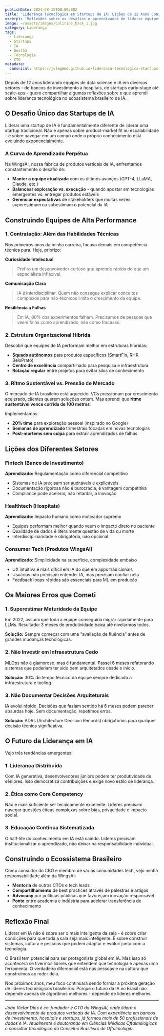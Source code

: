 ```yaml
---
publishDate: 2024-08-15T00:00:00Z
title: 'Liderança Tecnológica em Startups de IA: Lições de 12 Anos Construindo Equipes'
excerpt: 'Reflexões sobre os desafios e aprendizados de liderar equipes técnicas em startups de IA, desde bancos de investimento até healthtechs, e como construir culturas de inovação sustentável.'
image: ~/assets/images/colirios_back_1.jpg
category: Liderança
tags:
  - Liderança
  - Startups
  - IA
  - Gestão
  - Tecnologia
  - CTO
metadata:
  canonical: https://jvlegend.github.io/lideranca-tecnologica-startups-ia
---
```


Depois de 12 anos liderando equipes de data science e IA em diversos setores - de bancos de investimento a hospitais, de startups early-stage até scale-ups - quero compartilhar algumas reflexões sobre o que aprendi sobre liderança tecnológica no ecossistema brasileiro de IA.

## O Desafio Único das Startups de IA

Liderar uma startup de IA é fundamentalmente diferente de liderar uma startup tradicional. Não é apenas sobre product-market fit ou escalabilidade - é sobre navegar em um campo onde o próprio conhecimento está evoluindo exponencialmente.

### A Curva de Aprendizado Perpétua

Na WingsAI, nossa fábrica de produtos verticais de IA, enfrentamos constantemente o desafio de:

- **Manter a equipe atualizada** com os últimos avanços (GPT-4, LLaMA, Claude, etc.)
- **Balancear exploração vs. execução** - quando apostar em tecnologias emergentes vs. entregar produtos estáveis
- **Gerenciar expectativas** de stakeholders que muitas vezes superestimam ou subestimam o potencial da IA

## Construindo Equipes de Alta Performance

### 1. Contratação: Além das Habilidades Técnicas

Nos primeiros anos da minha carreira, focava demais em competência técnica pura. Hoje, priorizo:

**Curiosidade Intelectual**
> Prefiro um desenvolvedor curioso que aprende rápido do que um especialista inflexível.

**Comunicação Clara**
> IA é interdisciplinar. Quem não consegue explicar conceitos complexos para não-técnicos limita o crescimento da equipe.

**Resiliência a Falhas**
> Em IA, 80% dos experimentos falham. Precisamos de pessoas que veem falha como aprendizado, não como fracasso.

### 2. Estrutura Organizacional Híbrida

Descobri que equipes de IA performam melhor em estruturas híbridas:

- **Squads autônomos** para produtos específicos (SmartFin, RHR, BeloPrato)
- **Centro de excelência** compartilhado para pesquisa e infraestrutura
- **Rotação regular** entre projetos para evitar silos de conhecimento

### 3. Ritmo Sustentável vs. Pressão de Mercado

O mercado de IA brasileiro está aquecido. VCs pressionam por crescimento acelerado, clientes querem soluções ontem. Mas aprendi que **ritmo sustentável vence corrida de 100 metros**.

Implementamos:
- **20% time** para exploração pessoal (inspirado no Google)
- **Semanas de aprendizado** trimestrais focadas em novas tecnologias
- **Post-mortems sem culpa** para extrair aprendizados de falhas

## Lições dos Diferentes Setores

### Fintech (Banco de Investimento)
**Aprendizado:** Regulamentação como diferencial competitivo
- Sistemas de IA precisam ser auditáveis e explicáveis
- Documentação rigorosa não é burocracia, é vantagem competitiva
- Compliance pode acelerar, não retardar, a inovação

### Healthtech (Hospitais)
**Aprendizado:** Impacto humano como motivador supremo
- Equipes performam melhor quando veem o impacto direto no paciente
- Qualidade de dados é literalmente questão de vida ou morte
- Interdisciplinaridade é obrigatória, não opcional

### Consumer Tech (Produtos WingsAI)
**Aprendizado:** Simplicidade na superfície, complexidade embaixo
- UX intuitiva é mais difícil em IA do que em apps tradicionais
- Usuários não precisam entender IA, mas precisam confiar nela
- Feedback loops rápidos são essenciais para ML em produção

## Os Maiores Erros que Cometi

### 1. Superestimar Maturidade da Equipe
Em 2022, assumi que toda a equipe conseguiria migrar rapidamente para LLMs. Resultado: 3 meses de produtividade baixa até nivelarmos todos.

**Solução:** Sempre começar com uma "avaliação de fluência" antes de grandes mudanças tecnológicas.

### 2. Não Investir em Infraestrutura Cedo
MLOps não é glamoroso, mas é fundamental. Passei 6 meses refatorando sistemas que poderiam ter sido bem arquitetados desde o início.

**Solução:** 30% do tempo técnico da equipe sempre dedicado a infraestrutura e tooling.

### 3. Não Documentar Decisões Arquiteturais
IA evolui rápido. Decisões que faziam sentido há 6 meses podem parecer absurdas hoje. Sem documentação, repetimos erros.

**Solução:** ADRs (Architecture Decision Records) obrigatórios para qualquer decisão técnica significativa.

## O Futuro da Liderança em IA

Vejo três tendências emergentes:

### 1. Liderança Distribuída
Com IA generativa, desenvolvedores júniors podem ter produtividade de sêniores. Isso democratiza contribuições e exige novo estilo de liderança.

### 2. Ética como Core Competency
Não é mais suficiente ser tecnicamente excelente. Líderes precisam navegar questões éticas complexas sobre bias, privacidade e impacto social.

### 3. Educação Contínua Sistematizada
O half-life do conhecimento em IA está caindo. Líderes precisam institucionalizar o aprendizado, não deixar na responsabilidade individual.

## Construindo o Ecossistema Brasileiro

Como consultor do CBO e membro de várias comunidades tech, vejo minha responsabilidade além da WingsAI:

- **Mentoria** de outros CTOs e tech leads
- **Compartilhamento** de best practices através de palestras e artigos
- **Advocacy** por políticas públicas que favoreçam inovação responsável
- **Ponte** entre academia e indústria para acelerar transferência de conhecimento

## Reflexão Final

Liderar em IA não é sobre ser o mais inteligente da sala - é sobre criar condições para que toda a sala seja mais inteligente. É sobre construir sistemas, cultura e pessoas que podem adaptar e evoluir junto com a tecnologia.

O Brasil tem potencial para ser protagonista global em IA. Mas isso só acontecerá se tivermos líderes que entendem que tecnologia é apenas uma ferramenta. O verdadeiro diferencial está nas pessoas e na cultura que construímos ao redor dela.

Nos próximos anos, meu foco continuará sendo formar a próxima geração de líderes tecnológicos brasileiros. Porque o futuro da IA no Brasil não depende apenas de algoritmos melhores - depende de líderes melhores.

---

*João Victor Dias é co-fundador e CTO da WingsAI, onde lidera o desenvolvimento de produtos verticais de IA. Com experiência em bancos de investimento, hospitais e startups, já formou mais de 50 profissionais de dados e IA. Atualmente é doutorando em Ciências Médicas Oftalmológicas e consultor tecnológico do Conselho Brasileiro de Oftalmologia.*